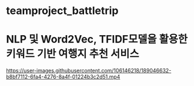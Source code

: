 # teamproject_battletrip
# NLP 및 Word2Vec, TFIDF모델을 활용한 키워드 기반 여행지 추천 서비스


https://user-images.githubusercontent.com/106146218/189046632-b8bf7112-6fa4-4276-8a4f-01224b3c2d51.mp4

